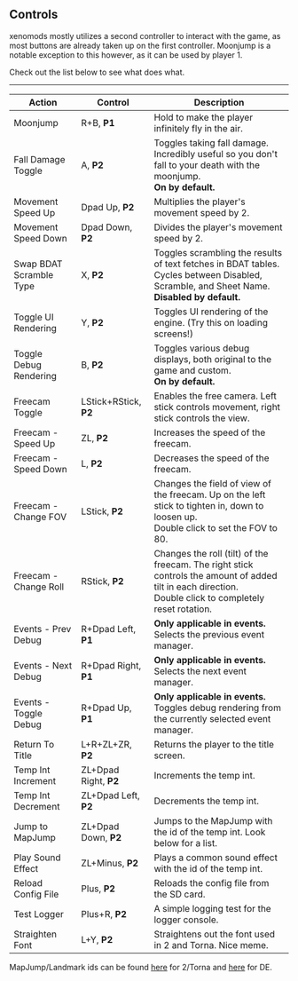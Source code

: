 ## Controls

xenomods mostly utilizes a second controller to interact with the game, as most buttons are already taken up on the first controller. Moonjump is a notable exception to this however, as it can be used by player 1.

Check out the list below to see what does what.

---

| Action                  | Control               | Description                                                                                                                                                 |
|-------------------------|-----------------------|-------------------------------------------------------------------------------------------------------------------------------------------------------------|
| Moonjump                | R+B, **P1**           | Hold to make the player infinitely fly in the air.                                                                                                          |
| Fall Damage Toggle      | A, **P2**             | Toggles taking fall damage. Incredibly useful so you don't fall to your death with the moonjump.<br/>**On by default.**                                     |
| Movement Speed Up       | Dpad Up, **P2**       | Multiplies the player's movement speed by 2.                                                                                                                |
| Movement Speed Down     | Dpad Down, **P2**     | Divides the player's movement speed by 2.                                                                                                                   |
| Swap BDAT Scramble Type | X, **P2**             | Toggles scrambling the results of text fetches in BDAT tables. Cycles between Disabled, Scramble, and Sheet Name.<br/>**Disabled by default.**              |
| Toggle UI Rendering     | Y, **P2**             | Toggles UI rendering of the engine. (Try this on loading screens!)                                                                                          |
| Toggle Debug Rendering  | B, **P2**             | Toggles various debug displays, both original to the game and custom.<br/>**On by default.**                                                                |
| Freecam Toggle          | LStick+RStick, **P2** | Enables the free camera. Left stick controls movement, right stick controls the view.                                                                       |
| Freecam - Speed Up      | ZL, **P2**            | Increases the speed of the freecam.                                                                                                                         |
| Freecam - Speed Down    | L, **P2**             | Decreases the speed of the freecam.                                                                                                                         |
| Freecam - Change FOV    | LStick, **P2**        | Changes the field of view of the freecam. Up on the left stick to tighten in, down to loosen up.<br/>Double click to set the FOV to 80.                     |
| Freecam - Change Roll   | RStick, **P2**        | Changes the roll (tilt) of the freecam. The right stick controls the amount of added tilt in each direction.<br/>Double click to completely reset rotation. |
| Events - Prev Debug     | R+Dpad Left, **P1**   | **Only applicable in events.** Selects the previous event manager.                                                                                          |
| Events - Next Debug     | R+Dpad Right, **P1**  | **Only applicable in events.** Selects the next event manager.                                                                                              |
| Events - Toggle Debug   | R+Dpad Up, **P1**     | **Only applicable in events.** Toggles debug rendering from the currently selected event manager.                                                           |
| Return To Title         | L+R+ZL+ZR, **P2**     | Returns the player to the title screen.                                                                                                                     |
| Temp Int Increment      | ZL+Dpad Right, **P2** | Increments the temp int.                                                                                                                                    |
| Temp Int Decrement      | ZL+Dpad Left, **P2**  | Decrements the temp int.                                                                                                                                    |
| Jump to MapJump         | ZL+Dpad Down, **P2**  | Jumps to the MapJump with the id of the temp int. Look below for a list.                                                                                    |
| Play Sound Effect       | ZL+Minus, **P2**      | Plays a common sound effect with the id of the temp int.                                                                                                    |
| Reload Config File      | Plus, **P2**          | Reloads the config file from the SD card.                                                                                                                   |
| Test Logger             | Plus+R, **P2**        | A simple logging test for the logger console.                                                                                                               |
| Straighten Font         | L+Y, **P2**           | Straightens out the font used in 2 and Torna. Nice meme.                                                                                                    |

MapJump/Landmark ids can be found [here](https://xenoblade.github.io/xb2/bdat/common/SYS_MapJumpList.html) for 2/Torna and [here](https://xenoblade.github.io/xb1de/bdat/bdat_common/landmarklist.html) for DE.